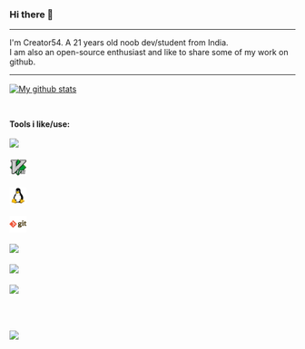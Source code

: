 ### Hi there 👋

---------------------------------------------------------------------------------------------------------------------------------------------------------------------------------

I'm Creator54. A 21 years old noob dev/student from India.\
I am also an open-source enthusiast and like to share some of my work on github.

---------------------------------------------------------------------------------------------------------------------------------------------------------------------------------
<a href="https://github.com/creator54/github-readme-stats">
  <img align="center" src="https://github-vjsreadme-stats-ltbdertew.vercel.app/api?username=creator54&show_icons=true&include_all_commits=true&theme=tokyonight" alt="My github stats" />
</a>

&nbsp;

**Tools i like/use:**  
<code>
<a href="https://nixos.org">
         <img height="30" src="https://avatars.githubusercontent.com/u/487568?s=200&v=4"/>
</a>
<a href="https://github.com/vim/vim">
         <img height="30" src="https://raw.githubusercontent.com/github/explore/80688e429a7d4ef2fca1e82350fe8e3517d3494d/topics/vim/vim.png"/>
</a>
<a href="https://github.com/torvalds/linux">
         <img height="30" src="https://raw.githubusercontent.com/github/explore/80688e429a7d4ef2fca1e82350fe8e3517d3494d/topics/linux/linux.png"/>
</a>
<a href="https://git-scm.com/">
         <img height="30" src="https://raw.githubusercontent.com/github/explore/80688e429a7d4ef2fca1e82350fe8e3517d3494d/topics/git/git.png"/>
</a>
<a href="https://flutter.dev">
         <img height="30" src="https://avatars.githubusercontent.com/u/14101776?s=200&v=4"/>
</a>
<a href="https://awesomewm.org">
         <img height="30" src="https://avatars.githubusercontent.com/u/6843364?s=200&v=4"/>
</a>
<a href="https://godotengine.org">
         <img height="30" src="https://avatars.githubusercontent.com/u/6318500?s=200&v=4"/>
</a>
</code>

&nbsp;

![](https://komarev.com/ghpvc/?username=creator54&color=orange)

<!--
**Creator54/creator54** is a ✨ _special_ ✨ repository because its `README.md` (this file) appears on your GitHub profile.

Here are some ideas to get you started:

- 🔭 I’m currently working on ...
- 🌱 I’m currently learning ...
- 👯 I’m looking to collaborate on ...
- 🤔 I’m looking for help with ...
- 💬 Ask me about ...
- 📫 How to reach me: ...
- 😄 Pronouns: ...
- ⚡ Fun fact: ...
-->

